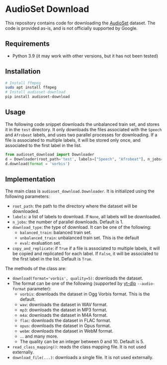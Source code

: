 # AudioSet Download

This repository contains code for downloading the [AudioSet](https://research.google.com/audioset/) dataset.
The code is provided as-is, and is not officially supported by Google.

## Requirements

* Python 3.9 (it may work with other versions, but it has not been tested)

## Installation

```bash
# Install ffmpeg
sudo apt install ffmpeg
# Install audioset-download
pip install audioset-download
```

## Usage

The following code snippet downloads the unbalanced train set, and stores it in the `test` directory.
It only downloads the files associated with the `Speech` and `Afrobeat` labels, and uses two parallel processes for downloading.
If a file is associated to multiple labels, it will be stored only once, and associated to the first label in the list.

```python
from audioset_download import Downloader
d = Downloader(root_path='test', labels=["Speech", "Afrobeat"], n_jobs=2, download_type='unbalanced_train', copy_and_replicate=False)
d.download(format = 'vorbis')
```

## Implementation

The main class is `audioset_download.Downloader`. It is initialized using the following parameters:
* `root_path`: the path to the directory where the dataset will be downloaded.
* `labels`: a list of labels to download. If `None`, all labels will be downloaded.
* `n_jobs`: the number of parallel downloads. Default is 1.
* `download_type`: the type of download. It can be one of the following:
  * `balanced_train`: balanced train set.
  * `unbalanced_train`: unbalanced train set. This is the default
  * `eval`: evaluation set.
* `copy_and_replicate`: if `True` if a file is associated to multiple labels, it will be copied and replicated for each label. If `False`, it will be associated to the first label in the list. Default is `True`.

The methods of the class are:
* `download(format='vorbis', quality=5)`: downloads the dataset. 
* The format can be one of the following (supported by [yt-dlp](https://github.com/yt-dlp/yt-dlp#post-processing-options) `--audio-format` parameter):
    * `vorbis`: downloads the dataset in Ogg Vorbis format. This is the default.
    * `wav`: downloads the dataset in WAV format.
    * `mp3`: downloads the dataset in MP3 format.
    * `m4a`: downloads the dataset in M4A format.
    * `flac`: downloads the dataset in FLAC format.
    * `opus`: downloads the dataset in Opus format.
    * `webm`: downloads the dataset in WebM format.
    * ... and many more.
  * The quality can be an integer between 0 and 10. Default is 5.
* `read_class_mapping()`: reads the class mapping file. It is not used externally.
* `download_file(...)`: downloads a single file. It is not used externally.